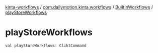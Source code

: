 [kinta-workflows](../../index.md) / [com.dailymotion.kinta.workflows](../index.md) / [BuiltInWorkflows](index.md) / [playStoreWorkflows](./play-store-workflows.md)

# playStoreWorkflows

`val playStoreWorkflows: CliktCommand`